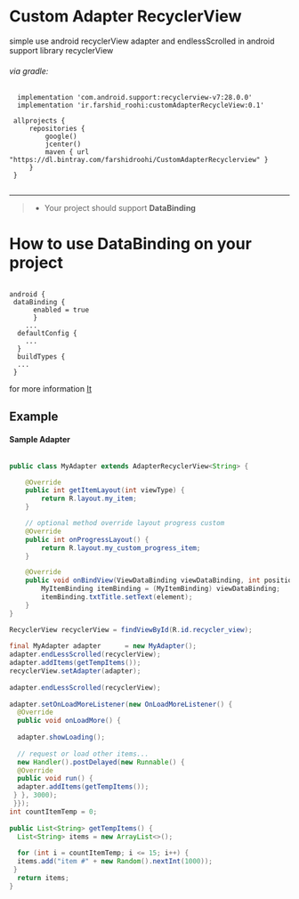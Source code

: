 # Custom Adapter RecyclerView

simple use android recyclerView adapter and endlessScrolled in android support library recyclerView 

 ###### via gradle:   
  
```Gradle  
  implementation 'com.android.support:recyclerview-v7:28.0.0'
  implementation 'ir.farshid_roohi:customAdapterRecycleView:0.1'
 
 allprojects {
     repositories {
         google()
         jcenter()
         maven { url "https://dl.bintray.com/farshidroohi/CustomAdapterRecyclerview" }
     }
 }
 
 ```  
 <hr>
 
> - Your project should support **DataBinding** 

# How to use DataBinding on your project

```Gradle
  
android {  
 dataBinding {  
	  enabled = true  
	  }
	...
  defaultConfig {  
	...
  }  
  buildTypes {  
  ...
 }  
```
for more information [It](https://developer.android.com/topic/libraries/data-binding)


## Example

#### Sample Adapter 

```Java

public class MyAdapter extends AdapterRecyclerView<String> {

    @Override
    public int getItemLayout(int viewType) {
        return R.layout.my_item;
    }

    // optional method override layout progress custom
    @Override
    public int onProgressLayout() {
        return R.layout.my_custom_progress_item;
    }

    @Override
    public void onBindView(ViewDataBinding viewDataBinding, int position, int viewType, String element) {
        MyItemBinding itemBinding = (MyItemBinding) viewDataBinding;
        itemBinding.txtTitle.setText(element);
    }
}
```

```Java
RecyclerView recyclerView = findViewById(R.id.recycler_view);  
  
final MyAdapter adapter      = new MyAdapter();  
adapter.endLessScrolled(recyclerView);  
adapter.addItems(getTempItems());  
recyclerView.setAdapter(adapter);  
  
adapter.endLessScrolled(recyclerView);  
  
adapter.setOnLoadMoreListener(new OnLoadMoreListener() {  
  @Override  
  public void onLoadMore() {  
  
  adapter.showLoading();  
  
  // request or load other items...  
  new Handler().postDelayed(new Runnable() {  
  @Override  
  public void run() {  
  adapter.addItems(getTempItems());  
 } }, 3000);  
 }});
int countItemTemp = 0;  
  
public List<String> getTempItems() {  
  List<String> items = new ArrayList<>();  
  
  for (int i = countItemTemp; i <= 15; i++) {  
  items.add("item #" + new Random().nextInt(1000));  
 }  
  return items;  
}
```